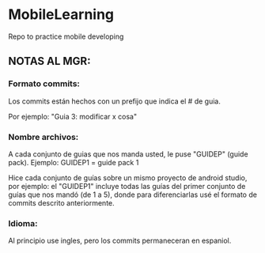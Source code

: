 # MobileLearning
Repo to practice mobile developing

## NOTAS AL MGR:


### Formato commits:
Los commits están hechos con un prefijo que indica el # de guia.

Por ejemplo: "Guia 3: modificar x cosa"


### Nombre archivos:
A cada conjunto de guias que nos manda usted, le puse "GUIDEP" (guide pack). Ejemplo: GUIDEP1 = guide pack 1

Hice cada conjunto de guías sobre un mismo proyecto de android studio, por ejemplo: el "GUIDEP1" incluye todas las guías del primer conjunto de guías que nos mandó (de 1 a 5), donde para diferenciarlas usé el formato de commits descrito anteriormente.


### Idioma:
Al principio use ingles, pero los commits permaneceran en espaniol.
